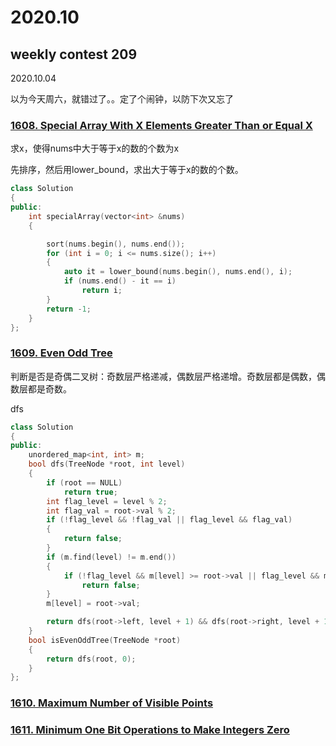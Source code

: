 # 2020.10

## weekly contest 209

2020.10.04 

以为今天周六，就错过了。。定了个闹钟，以防下次又忘了

### [1608. Special Array With X Elements Greater Than or Equal X](https://leetcode.com/problems/special-array-with-x-elements-greater-than-or-equal-x/)

求x，使得nums中大于等于x的数的个数为x

先排序，然后用lower_bound，求出大于等于x的数的个数。

```cpp
class Solution
{
public:
    int specialArray(vector<int> &nums)
    {

        sort(nums.begin(), nums.end());
        for (int i = 0; i <= nums.size(); i++)
        {
            auto it = lower_bound(nums.begin(), nums.end(), i);
            if (nums.end() - it == i)
                return i;
        }
        return -1;
    }
};
```

### [1609. Even Odd Tree](https://leetcode.com/problems/even-odd-tree/)

判断是否是奇偶二叉树：奇数层严格递减，偶数层严格递增。奇数层都是偶数，偶数层都是奇数。

dfs

```cpp
class Solution
{
public:
    unordered_map<int, int> m;
    bool dfs(TreeNode *root, int level)
    {
        if (root == NULL)
            return true;
        int flag_level = level % 2;
        int flag_val = root->val % 2;
        if (!flag_level && !flag_val || flag_level && flag_val)
        {
            return false;
        }
        if (m.find(level) != m.end())
        {
            if (!flag_level && m[level] >= root->val || flag_level && m[level] <= root->val)
                return false;
        }
        m[level] = root->val;

        return dfs(root->left, level + 1) && dfs(root->right, level + 1);
    }
    bool isEvenOddTree(TreeNode *root)
    {
        return dfs(root, 0);
    }
};
```

### [1610. Maximum Number of Visible Points](https://leetcode.com/problems/maximum-number-of-visible-points/)

### [1611. Minimum One Bit Operations to Make Integers Zero](https://leetcode.com/problems/minimum-one-bit-operations-to-make-integers-zero/)